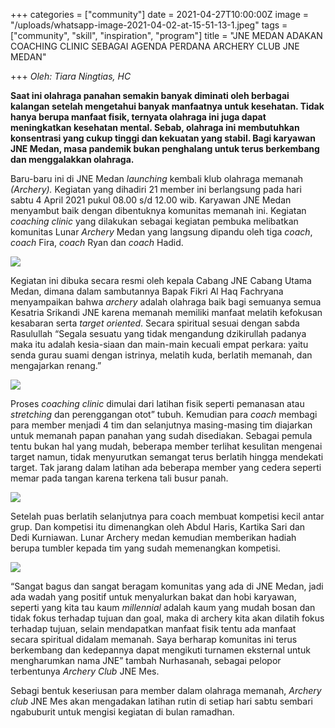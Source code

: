+++
categories = ["community"]
date = 2021-04-27T10:00:00Z
image = "/uploads/whatsapp-image-2021-04-02-at-15-51-13-1.jpeg"
tags = ["community", "skill", "inspiration", "program"]
title = "JNE MEDAN ADAKAN COACHING CLINIC SEBAGAI AGENDA PERDANA ARCHERY CLUB JNE MEDAN"

+++
_Oleh: Tiara Ningtias, HC_

**Saat ini olahraga panahan semakin banyak diminati oleh berbagai kalangan setelah mengetahui banyak manfaatnya untuk kesehatan. Tidak hanya berupa manfaat fisik, ternyata olahraga ini juga dapat meningkatkan kesehatan mental. Sebab, olahraga ini membutuhkan konsentrasi yang cukup tinggi dan kekuatan yang stabil. Bagi karyawan JNE Medan, masa pandemik bukan penghalang untuk terus berkembang dan menggalakkan olahraga.**

Baru-baru ini di JNE Medan _launching_ kembali klub olahraga memanah _(Archery)._ Kegiatan yang dihadiri 21 member ini berlangsung pada hari sabtu 4 April 2021 pukul 08.00 s/d 12.00 wib. Karyawan JNE Medan menyambut baik dengan dibentuknya komunitas memanah ini. Kegiatan _coaching clinic_ yang dilakukan sebagai kegiatan pembuka melibatkan komunitas Lunar _Archery_ Medan yang langsung dipandu oleh tiga _coach_, _coach_ Fira, _coach_ Ryan dan _coach_ Hadid.

![](/uploads/whatsapp-image-2021-04-02-at-11-58-29.jpeg)

Kegiatan ini dibuka secara resmi oleh kepala Cabang JNE Cabang Utama Medan, dimana dalam sambutannya Bapak Fikri Al Haq Fachryana menyampaikan bahwa _archery_ adalah olahraga baik bagi semuanya semua Kesatria Srikandi JNE karena memanah memiliki manfaat melatih kefokusan kesabaran serta _target oriented_. Secara spiritual sesuai dengan sabda Rasulullah “Segala sesuatu yang tidak mengandung dzikirullah padanya maka itu adalah kesia-siaan dan main-main kecuali empat perkara: yaitu senda gurau suami dengan istrinya, melatih kuda, berlatih memanah, dan mengajarkan renang.”

![](/uploads/whatsapp-image-2021-04-02-at-10-31-13.jpeg)

Proses _coaching clinic_ dimulai dari latihan fisik seperti pemanasan atau _stretching_ dan perenggangan otot” tubuh. Kemudian para _coach_ membagi para member menjadi 4 tim dan selanjutnya masing-masing tim diajarkan untuk memanah papan panahan yang sudah disediakan. Sebagai pemula tentu bukan hal yang mudah, beberapa member terlihat kesulitan mengenai target namun, tidak menyurutkan semangat terus berlatih hingga mendekati target. Tak jarang dalam latihan ada beberapa member yang cedera seperti memar pada tangan karena terkena tali busur panah.

![](/uploads/whatsapp-image-2021-04-02-at-10-30-49.jpeg)

Setelah puas berlatih selanjutnya para coach membuat kompetisi kecil antar grup. Dan kompetisi itu dimenangkan oleh Abdul Haris, Kartika Sari dan Dedi Kurniawan. Lunar Archery medan kemudian memberikan hadiah berupa tumbler kepada tim yang sudah memenangkan kompetisi.

![](/uploads/whatsapp-image-2021-04-02-at-15-51-13.jpeg)

“Sangat bagus dan sangat beragam komunitas yang ada di JNE Medan, jadi ada wadah yang positif untuk menyalurkan bakat dan hobi karyawan, seperti yang kita tau kaum _millennial_ adalah kaum yang mudah bosan dan tidak fokus terhadap tujuan dan goal, maka di archery kita akan dilatih fokus terhadap tujuan, selain mendapatkan manfaat fisik tentu ada manfaat secara spiritual didalam memanah. Saya berharap komunitas ini terus berkembang dan kedepannya dapat mengikuti turnamen eksternal untuk mengharumkan nama JNE” tambah Nurhasanah, sebagai pelopor terbentunya _Archery Club_ JNE Mes.

Sebagi bentuk keseriusan para member dalam olahraga memanah, _Archery club_ JNE Mes akan mengadakan latihan rutin di setiap hari sabtu sembari ngabuburit untuk mengisi kegiatan di bulan ramadhan.